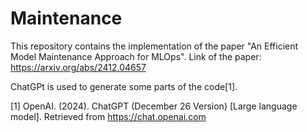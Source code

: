 # Maintenance

This repository contains the implementation of the paper "An Efficient Model Maintenance Approach for MLOps". Link of the paper: https://arxiv.org/abs/2412.04657

ChatGPt is used to generate some parts of the code[1].


[1] OpenAI. (2024). ChatGPT (December 26 Version) [Large language model]. Retrieved from https://chat.openai.com
